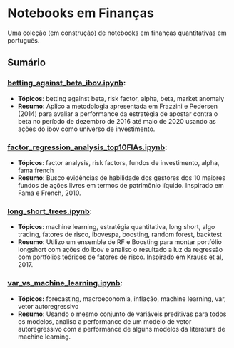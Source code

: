 # Notebooks em Finanças
Uma coleção (em construção) de notebooks em finanças quantitativas em português.

## Sumário  
### [betting_against_beta_ibov.ipynb](https://github.com/enriquemq/finance_notebooks/blob/main/betting_against_beta_ibov.ipynb):
  - **Tópicos**: betting against beta, risk factor, alpha, beta, market anomaly
  - **Resumo**: Aplico a metodologia apresentada em Frazzini e Pedersen (2014) para avaliar a performance da estratégia de apostar contra o beta no período de dezembro de 2016 até maio de 2020 usando as ações do ibov como universo de investimento. 

### [factor_regression_analysis_top10FIAs.ipynb](https://github.com/enriquemq/finance_notebooks/blob/main/factor_regression_analysis_top10FIAs.ipynb):
  - **Tópicos**: factor analysis, risk factors, fundos de investimento, alpha, fama french
  - **Resumo**: Busco evidências de habilidade dos gestores dos 10 maiores fundos de ações livres em termos de patrimônio líquido. Inspirado em Fama e French, 2010.
  
### [long_short_trees.ipynb](https://github.com/enriquemq/finance_notebooks/blob/main/long_short_trees.ipynb):
  - **Tópicos**: machine learning, estratégia quantitativa, long short, algo trading, fatores de risco, ibovespa, boosting, random forest, backtest
  - **Resumo**: Utilizo um ensemble de RF e Boosting para montar portfólio longshort com ações do Ibov e analiso o resultado a luz da regressão com portfólios teóricos de fatores de risco. Inspirado em Krauss et al, 2017.

### [var_vs_machine_learning.ipynb](https://github.com/enriquemq/finance_notebooks/blob/main/var_vs_machine_learning.ipynb):
  - **Tópicos:** forecasting, macroeconomia, inflação, machine learning, var, vetor autoregressivo
  - **Resumo**: Usando o mesmo conjunto de variáveis preditivas para todos os modelos, analiso a performance de um modelo de vetor autoregressivo com a performance de alguns modelos da literatura de machine learning.
